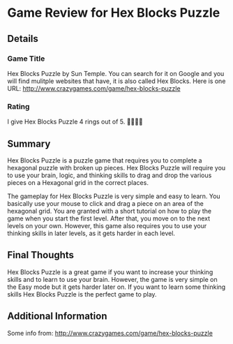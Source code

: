 # Game Review for Hex Blocks Puzzle

## Details

### Game Title
Hex Blocks Puzzle by Sun Temple. You can search for it on Google and you will find mulitple websites that have, it is also called Hex Blocks. Here is one URL: http://www.crazygames.com/game/hex-blocks-puzzle

### Rating
I give Hex Blocks Puzzle 4 rings out of 5.
:ring::ring::ring::ring:

## Summary
Hex Blocks Puzzle is a puzzle game that requires you to complete a hexagonal puzzle with broken up pieces. Hex Blocks Puzzle will require you to use your brain, logic, and thinking skills to drag and drop the various pieces on a Hexagonal grid in the correct places.

The gameplay for Hex Blocks Puzzle is very simple and easy to learn. You basically use your mouse to click and drag a piece on an area of the hexagonal grid. You are granted with a short tutorial on how to play the game when you start the first level. After that, you move on to the next levels on your own. However, this game also requires you to use your thinking skills in later levels, as it gets harder in each level. 

## Final Thoughts
Hex Blocks Puzzle is a great game if you want to increase your thinking skills and to learn to use your brain. However, the game is very simple on the Easy mode but it gets harder later on. If you want to learn some thinking skills Hex Blocks Puzzle is the perfect game to play.

## Additional Information
Some info from: http://www.crazygames.com/game/hex-blocks-puzzle
